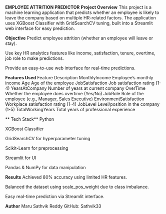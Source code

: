 **EMPLOYEE ATTRITION PREDICTOR**
**Project Overview**
This project is a machine learning application that predicts whether an employee is likely to leave the company based on multiple HR-related factors. The application uses XGBoost Classifier with GridSearchCV tuning, built into a Streamlit web interface for easy prediction.

**Objective**
Predict employee attrition (whether an employee will leave or stay).

Use key HR analytics features like income, satisfaction, tenure, overtime, job role to make predictions.

Provide an easy-to-use web interface for real-time predictions.

**Features Used**
Feature	Description
MonthlyIncome	Employee’s monthly income
Age	Age of the employee
JobSatisfaction	Job satisfaction rating (1-4)
YearsAtCompany	Number of years at current company
OverTime	Whether the employee does overtime (Yes/No)
JobRole	Role of the employee (e.g., Manager, Sales Executive)
EnvironmentSatisfaction	Workplace satisfaction rating (1-4)
JobLevel	Level/position in the company (1-5)
TotalWorkingYears	Total years of professional experience


** Tech Stack**
Python

XGBoost Classifier

GridSearchCV for hyperparameter tuning

Scikit-Learn for preprocessing

Streamlit for UI

Pandas & NumPy for data manipulation



**Results**
Achieved 80% accuracy using limited HR features.

Balanced the dataset using scale_pos_weight due to class imbalance.

Easy real-time prediction via Streamlit interface.


**Author**
Maru Sathvik Reddy
GitHub: Sathvik33
